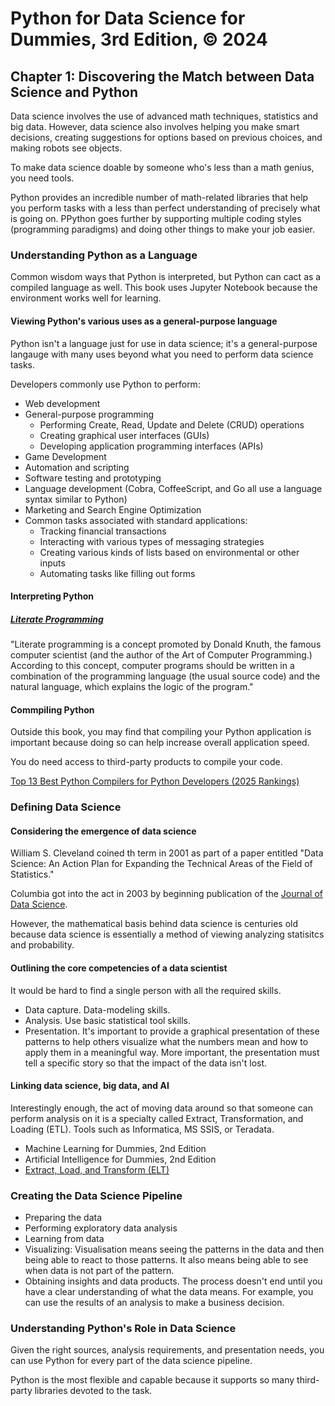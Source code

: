 # Python for Data Science for Dummies, 3rd Edition, © 2024

## Chapter 1: Discovering the Match between Data Science and Python

Data science involves the use of advanced math techniques, statistics and big data.
However, data science also involves helping you make smart decisions, creating suggestions for options based on previous choices, and making robots see objects.

To make data science doable by someone who's less than a math genius, you need tools.

Python provides an incredible number of math-related libraries that help you perform tasks with a less than perfect understanding of precisely what is going on. PPython goes further by supporting multiple coding styles (programming paradigms) and doing other things to make your job easier.

### Understanding Python as a Language

Common wisdom ways that Python is interpreted, but Python can cact as a compiled language as well.
This book uses Jupyter Notebook because the environment works well for learning.

#### Viewing Python's various uses as a general-purpose language

Python isn't a language just for use in data science; it's a general-purpose langauge with many uses beyond what you need to perform data science tasks.

Developers commonly use Python to perform:

* Web development
* General-purpose programming
  * Performing Create, Read, Update and Delete (CRUD) operations
  * Creating graphical user interfaces (GUIs)
  * Developing application programming interfaces (APIs)
* Game Development
* Automation and scripting
* Software testing and prototyping
* Language development (Cobra, CoffeeScript, and Go all use a language syntax similar to Python)
* Marketing and Search Engine Optimization
* Common tasks associated with standard applications:
  * Tracking financial transactions
  * Interacting with various types of messaging strategies
  * Creating various kinds of lists based on environmental or other inputs
  * Automating tasks like filling out forms

#### Interpreting Python

##### [Literate Programming](https://notebook.community/sfomel/ipython/LiterateProgramming)

"Literate programming is a concept promoted by Donald Knuth, the famous computer scientist (and the author of the Art of Computer Programming.) According to this concept, computer programs should be written in a combination of the programming language (the usual source code) and the natural language, which explains the logic of the program."

#### Commpiling Python

Outside this book, you may find that compiling your Python application is important because doing so can help increase overall application speed.

You do need access to third-party products to compile your code.

[Top 13 Best Python Compilers for Python Developers (2025 Rankings)](https://www.softwaretestinghelp.com/python-compiler/)


### Defining Data Science

#### Considering the emergence of data science

William S. Cleveland coined th term in 2001 as part of a paper entitled "Data Science: An Action Plan for Expanding the Technical Areas of the Field of Statistics."

Columbia got into the act in 2003 by beginning publication of the [Journal of Data Science](https://jds-online.org/journal/JDS).

However, the mathematical basis behind data science is centuries old because data science is essentially a method of viewing analyzing statisitcs and probability.

#### Outlining the core competencies of a data scientist

It would be hard to find a single person with all the required skills.

* Data capture. Data-modeling skills.
* Analysis. Use basic statistical tool skills.
* Presentation. It's important to provide a graphical presentation of these patterns to help others visualize what the numbers mean and how to apply them in a meaningful way. More important, the presentation must tell a specific story so that the impact of the data isn't lost.

#### Linking data science, big data, and AI

Interestingly enough, the act of moving data around so that someone can perform analysis on it is a specialty called Extract, Transformation, and Loading (ETL). Tools such as Informatica, MS SSIS, or Teradata.

* Machine Learning for Dummies, 2nd Edition
* Artificial Intelligence for Dummies, 2nd Edition
* [Extract, Load, and Transform (ELT)](https://www.techtarget.com/searchdatamanagement/definition/Extract-Load-Transform-ELT)

### Creating the Data Science Pipeline

* Preparing the data
* Performing exploratory data analysis
* Learning from data
* Visualizing: Visualisation means seeing the patterns in the data and then being able to react to those patterns. It also means being able to see when data is not part of the pattern.
* Obtaining insights and data products. The process doesn't end until you have a clear understanding of what the data means. For example, you can use the results of an analysis to make a business decision.

### Understanding Python's Role in Data Science

Given the right sources, analysis requirements, and presentation needs, you can use Python for every part of the data science pipeline.

Python is the most flexible and capable because it supports so many third-party libraries devoted to the task.